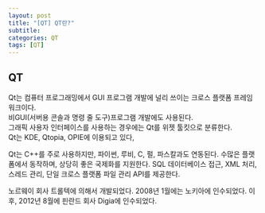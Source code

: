 ```yaml
---
layout: post
title: "[QT] QT란?"
subtitle: 
categories: QT
tags: [QT]
---
```

## QT
Qt는 컴퓨터 프로그래밍에서 GUI 프로그램 개발에 널리 쓰이는 크로스 플랫폼 프레임워크이다.  
비GUI(서버용 콘솔과 명령 줄 도구)프로그램 개발에도 사용된다.  
그래픽 사용자 인터페이스를 사용하는 경우에는 Qt를 위젯 툴킷으로 분류한다.  
Qt는 KDE, Qtopia, OPIE에 이용되고 있다,


Qt는 C++를 주로 사용하지만, 파이썬, 루비, C, 펄, 파스칼과도 연동된다. 수많은 플랫폼에서 동작하며, 상당히 좋은 국제화를 지원한다. SQL 데이터베이스 접근, XML 처리, 스레드 관리, 단일 크로스 플랫폼 파일 관리 API를 제공한다.


노르웨이 회사 트롤텍에 의해서 개발되었다. 
2008년 1월에는 노키아에 인수되었다. 이후, 2012년 8월에 핀란드 회사 Digia에 인수되었다.

